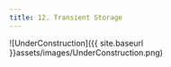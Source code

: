 ```yaml
---
title: 12. Transient Storage
---
```


![UnderConstruction]({{ site.baseurl }}assets/images/UnderConstruction.png)

